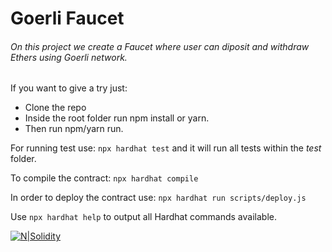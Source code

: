 # Goerli Faucet

###### On this project we create a _Faucet_ where user can diposit and withdraw Ethers using Goerli network.

If you want to give a try just:

- Clone the repo
- Inside the root folder run npm install or yarn.
- Then run npm/yarn run.

For running test use: `npx hardhat test` and it will run all tests within the _test_ folder.

To compile the contract: `npx hardhat compile`

In order to deploy the contract use: `npx hardhat run scripts/deploy.js`

Use `npx hardhat help` to output all Hardhat commands available.

[![N|Solidity](https://img.shields.io/badge/Solidity-e6e6e6?style=for-the-badge&logo=solidity&logoColor=black)](https://soliditylang.org/)
